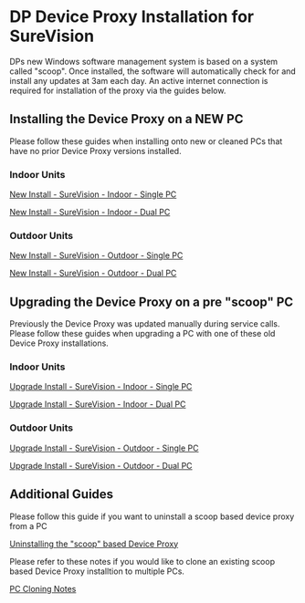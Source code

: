 # DP Device Proxy Installation for SureVision

DPs new Windows software management system is based on a system called "scoop". Once installed, the software will automatically check for and install any updates at 3am each day. An active internet connection is required for installation of the proxy via the guides below.

## Installing the Device Proxy on a NEW PC

Please follow these guides when installing onto new or cleaned PCs that have no prior Device Proxy versions installed.

### Indoor Units
[New Install - SureVision - Indoor - Single PC](https://design2production.github.io/scoop/new-install-surevision-indoor-single-pc.html)

[New Install - SureVision - Indoor - Dual PC](https://design2production.github.io/scoop/new-install-surevision-indoor-dual-pc.html)

### Outdoor Units

[New Install - SureVision - Outdoor - Single PC](https://design2production.github.io/scoop/new-install-surevision-outdoor-single-pc.html)

[New Install - SureVision - Outdoor - Dual PC](https://design2production.github.io/scoop/new-install-surevision-outdoor-dual-pc.html)

## Upgrading the Device Proxy on a pre "scoop" PC

Previously the Device Proxy was updated manually during service calls. Please follow these guides when upgrading a PC with one of these old Device Proxy installations.

### Indoor Units
[Upgrade Install - SureVision - Indoor - Single PC](https://design2production.github.io/scoop/upgrade-install-surevision-indoor-single-pc.html)

[Upgrade Install - SureVision - Indoor - Dual PC](https://design2production.github.io/scoop/upgrade-install-surevision-indoor-dual-pc.html)

### Outdoor Units

[Upgrade Install - SureVision - Outdoor - Single PC](https://design2production.github.io/scoop/upgrade-install-surevision-outdoor-single-pc.html)

[Upgrade Install - SureVision - Outdoor - Dual PC](https://design2production.github.io/scoop/upgrade-install-surevision-outdoor-dual-pc.html)

## Additional Guides

Please follow this guide if you want to uninstall a scoop based device proxy from a PC

[Uninstalling the "scoop" based Device Proxy](https://design2production.github.io/scoop/uninstall-proxy.html)

Please refer to these notes if you would like to clone an existing scoop based Device Proxy installtion to multiple PCs.

[PC Cloning Notes](https://design2production.github.io/scoop/pc-cloning-notes-surevision.html)